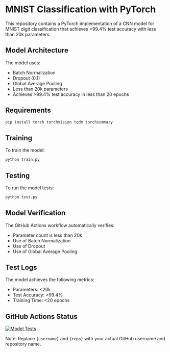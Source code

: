 # MNIST Classification with PyTorch

This repository contains a PyTorch implementation of a CNN model for MNIST digit classification that achieves >99.4% test accuracy with less than 20k parameters.

## Model Architecture

The model uses:
- Batch Normalization
- Dropout (0.1)
- Global Average Pooling
- Less than 20k parameters
- Achieves >99.4% test accuracy in less than 20 epochs

## Requirements

```bash
pip install torch torchvision tqdm torchsummary
```

## Training

To train the model:

```bash
python train.py
```

## Testing

To run the model tests:

```bash
python test.py
```

## Model Verification

The GitHub Actions workflow automatically verifies:
- Parameter count is less than 20k
- Use of Batch Normalization
- Use of Dropout
- Use of Global Average Pooling

## Test Logs

The model achieves the following metrics:
- Parameters: <20k
- Test Accuracy: >99.4%
- Training Time: <20 epochs

## GitHub Actions Status
[![Model Tests](https://github.com/{username}/{repo}/actions/workflows/model_checks.yml/badge.svg)](https://github.com/{username}/{repo}/actions/workflows/model_checks.yml)

Note: Replace `{username}` and `{repo}` with your actual GitHub username and repository name. 